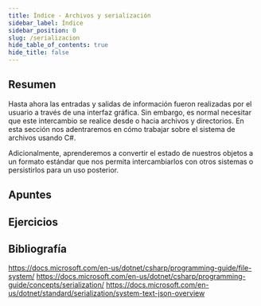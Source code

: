 ```yaml
---
title: Índice - Archivos y serialización
sidebar_label: Índice
sidebar_position: 0
slug: /serializacion
hide_table_of_contents: true
hide_title: false
---
```


## Resumen
Hasta ahora las entradas y salidas de información fueron realizadas por el usuario a través de una interfaz gráfica. Sin embargo, es normal necesitar que este intercambio se realice desde o hacia archivos y directorios. En esta sección nos adentraremos en cómo trabajar sobre el sistema de archivos usando C#.

Adicionalmente, aprenderemos a convertir el estado de nuestros objetos a un formato estándar que nos permita intercambiarlos con otros sistemas o persistirlos para un uso posterior. 

## Apuntes

## Ejercicios

## Bibliografía
https://docs.microsoft.com/en-us/dotnet/csharp/programming-guide/file-system/
https://docs.microsoft.com/en-us/dotnet/csharp/programming-guide/concepts/serialization/
https://docs.microsoft.com/en-us/dotnet/standard/serialization/system-text-json-overview